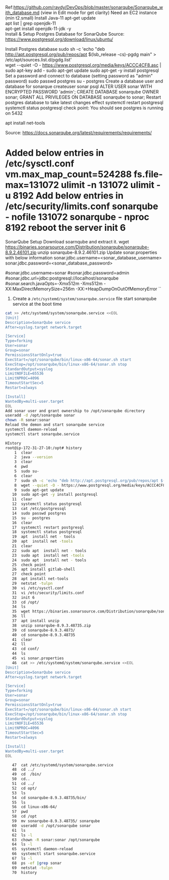 Ref:https://github.com/ravdy/DevOps/blob/master/sonarqube/Sonarqube_with_database.md (view in Edit mode for get clarity)
Need an EC2 instance (min t2.small)
Install Java-11
 apt-get update   
 apt  list | grep openjdk-11  
 apt-get install openjdk-11-jdk -y   
 Install & Setup Postgres Database for SonarQube
 Source: https://www.postgresql.org/download/linux/ubuntu/

Install Postgres database
sudo sh -c 'echo "deb http://apt.postgresql.org/pub/repos/apt $(lsb_release -cs)-pgdg main" > /etc/apt/sources.list.d/pgdg.list'  
wget --quiet -O - https://www.postgresql.org/media/keys/ACCC4CF8.asc | sudo apt-key add -
sudo apt-get update
sudo apt-get -y install postgresql
Set a password and connect to database (setting password as "admin" password)
sudo passwd postgres
su - postgres
Create a database user and database for sonarque
createuser sonar
psql
ALTER USER sonar WITH ENCRYPTED PASSWORD 'admin';
CREATE DATABASE sonarqube OWNER sonar;
GRANT ALL PRIVILEGES ON DATABASE sonarqube to sonar;
Restart postgres database to take latest changes effect
systemctl restart postgresql 
systemctl status postgresql
check point: You should see postgres is running on 5432

apt install net-tools

Source: https://docs.sonarqube.org/latest/requirements/requirements/

Added below entries in /etc/sysctl.conf
vm.max_map_count=524288
fs.file-max=131072
ulimit -n 131072
ulimit -u 8192
Add below entries in /etc/security/limits.conf
sonarqube   -   nofile   131072
sonarqube   -   nproc    8192
reboot the server
init 6
==========================================

SonarQube Setup
Download soarnqube and extract it.
wget https://binaries.sonarsource.com/Distribution/sonarqube/sonarqube-8.9.2.46101.zip
unzip sonarqube-8.9.2.46101.zip
Update sonar.properties with below information
sonar.jdbc.username=<sonar_database_username>
sonar.jdbc.password=<sonar_database_password>

#sonar.jdbc.username=sonar
#sonar.jdbc.password=admin
#sonar.jdbc.url=jdbc:postgresql://localhost/sonarqube
#sonar.search.javaOpts=-Xmx512m -Xms512m -XX:MaxDirectMemorySize=256m -XX:+HeapDumpOnOutOfMemoryError
``

1. Create a `/etc/systemd/system/sonarqube.service` file start sonarqube service at the boot time 
```sh   
cat >> /etc/systemd/system/sonarqube.service <<EOL
[Unit]
Description=SonarQube service
After=syslog.target network.target

[Service]
Type=forking
User=sonar
Group=sonar
PermissionsStartOnly=true
ExecStart=/opt/sonarqube/bin/linux-x86-64/sonar.sh start 
ExecStop=/opt/sonarqube/bin/linux-x86-64/sonar.sh stop
StandardOutput=syslog
LimitNOFILE=65536
LimitNPROC=4096
TimeoutStartSec=5
Restart=always

[Install]
WantedBy=multi-user.target
EOL
Add sonar user and grant ownership to /opt/sonarqube directory
useradd -d /opt/sonarqube sonar
chown -R sonar:sonar
Reload the demon and start sonarqube service
systemctl daemon-reload 
systemctl start sonarqube.service 

HIstory 
root@ip-172-31-27-10:/opt# history
    1  clear
    2  java --version
    3  clear
    4  pwd
    5  sudo su-
    6  clear
    7  sudo sh -c 'echo "deb http://apt.postgresql.org/pub/repos/apt $(lsb_release -cs)-pgdg main" > /etc/apt/sources.list.d/pgdg.list'
    8  wget --quiet -O - https://www.postgresql.org/media/keys/ACCC4CF8.asc | sudo apt-key add -
    9  sudo apt-get update
   10  sudo apt-get -y install postgresql
   11  clear
   12  systemctl status postgresql
   13  cat /etc/postgressql
   14  sudo passwd postgres
   15  su - postgres
   16  clear
   17  systemctl restart postgresql
   18  systemctl status postgresql
   19  apt  install net - tools
   20  apt  install net -tools
   21  clear
   22  sudo apt  install net - tools
   23  sudo apt  install net -tools
   24  sudo apt  install net - tools
   25  check point
   26  apt install gitlab-shell
   27  check point
   28  apt install net-tools
   29  netstat -tulpn
   30  vi /etc/sysctl.conf
   31  vi /etc/security/limits.conf
   32  init 6
   33  cd /opt/
   34  ls
   35  wget https://binaries.sonarsource.com/Distribution/sonarqube/sonarqube-8.9.3.48735.zip
   36  ll
   37  apt install unzip
   38  unzip sonarqube-8.9.3.48735.zip
   39  cd sonarqube-8.9.3.4873/
   40  cd sonarqube-8.9.3.48735
   41  clear
   42  ll
   43  cd conf/
   44  ls
   45  vi sonar.properties
   46  cat >> /etc/systemd/system/sonarqube.service <<EOL
[Unit]
Description=SonarQube service
After=syslog.target network.target

[Service]
Type=forking
User=sonar
Group=sonar
PermissionsStartOnly=true
ExecStart=/opt/sonarqube/bin/linux-x86-64/sonar.sh start
ExecStop=/opt/sonarqube/bin/linux-x86-64/sonar.sh stop
StandardOutput=syslog
LimitNOFILE=65536
LimitNPROC=4096
TimeoutStartSec=5
Restart=always

[Install]
WantedBy=multi-user.target
EOL

   47  cat /etc/systemd/system/sonarqube.service
   48  cd ../
   49  cd  /bin/
   50  cd..
   51  cd ../
   52  cd opt/
   53  ls
   54  cd sonarqube-8.9.3.48735/bin/
   55  ls
   56  cd linux-x86-64/
   57  pwd
   58  cd /opt
   59  mv sonarqube-8.9.3.48735/ sonarqube
   60  useradd -d /opt/sonarqube sonar
   61  ls
   62  ls -l
   63  chown -R sonar:sonar /opt/sonarqube
   64  ls -l
   65  systemctl daemon-reload
   66  systemctl start sonarqube.service
   67  ls -l
   68  ps -ef |grep sonar
   69  netstat -tulpn
   70  history
